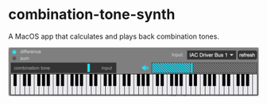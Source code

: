 # combination-tone-synth
A MacOS app that calculates and plays back combination tones.

![GUI](combination-tone-gui.png)

